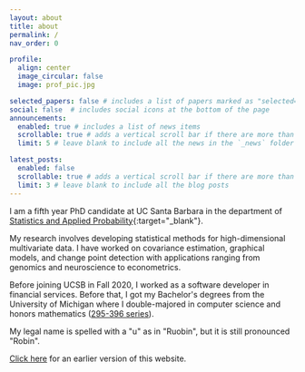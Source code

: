 ```yaml
---
layout: about
title: about
permalink: /
nav_order: 0

profile:
  align: center
  image_circular: false
  image: prof_pic.jpg

selected_papers: false # includes a list of papers marked as "selected={true}"
social: false  # includes social icons at the bottom of the page
announcements:
  enabled: true # includes a list of news items
  scrollable: true # adds a vertical scroll bar if there are more than 3 news items
  limit: 5 # leave blank to include all the news in the `_news` folder

latest_posts:
  enabled: false
  scrollable: true # adds a vertical scroll bar if there are more than 3 new posts items
  limit: 3 # leave blank to include all the blog posts
---
```


I am a fifth year PhD candidate at UC Santa Barbara in the department of [Statistics and Applied Probability](https://www.pstat.ucsb.edu/){:target="\_blank"}.

My research involves developing statistical methods for high-dimensional multivariate data. I have worked on covariance estimation, graphical models, and change point detection with applications ranging from genomics and neuroscience to econometrics.

Before joining UCSB in Fall 2020, I worked as a software developer in financial services.
Before that, I got my Bachelor's degrees from the University of Michigan where I double-majored in computer science and honors mathematics ([295-396 series](https://lsa.umich.edu/math/undergraduates/undergraduate-math-courses/300-level-math-courses.html)).

My legal name is spelled with a "u" as in "Ruobin", but it is still pronounced "Robin".

[Click here](https://web.archive.org/web/20120316051658/http://www.fortunecity.com/rainbow/jelly/117/) for an earlier version of this website.
